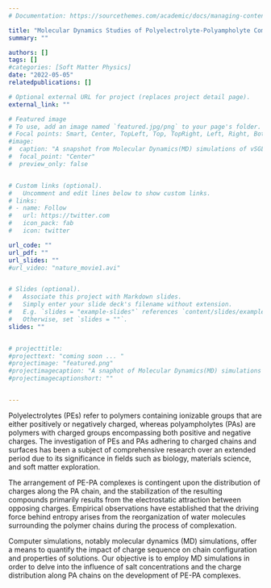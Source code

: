 ```yaml
---
# Documentation: https://sourcethemes.com/academic/docs/managing-content/

title: "Molecular Dynamics Studies of Polyelectrolyte-Polyampholyte Complexes"
summary: ""

authors: []
tags: []
#categories: [Soft Matter Physics]
date: "2022-05-05" 
relatedpublications: []

# Optional external URL for project (replaces project detail page).
external_link: ""

# Featured image
# To use, add an image named `featured.jpg/png` to your page's folder.
# Focal points: Smart, Center, TopLeft, Top, TopRight, Left, Right, BottomLeft, Bottom, BottomRight.
#image: 
#  caption: "A snapshot from Molecular Dynamics(MD) simulations of vSGLT"
#  focal_point: "Center"
#  preview_only: false


# Custom links (optional).
#   Uncomment and edit lines below to show custom links.
# links:
# - name: Follow
#   url: https://twitter.com
#   icon_pack: fab
#   icon: twitter

url_code: ""
url_pdf: ""
url_slides: ""
#url_video: "nature_movie1.avi"


# Slides (optional).
#   Associate this project with Markdown slides.
#   Simply enter your slide deck's filename without extension.
#   E.g. `slides = "example-slides"` references `content/slides/example-slides.md`.
#   Otherwise, set `slides = ""`.
slides: ""


# projecttitle: 
#projecttext: "coming soon ... "
#projectimage: "featured.png"
#projectimagecaption: "A snaphot of Molecular Dynamics(MD) simulations of vSGLT"
#projectimagecaptionshort: ""


---
```


Polyelectrolytes (PEs) refer to polymers containing ionizable groups that are either positively or negatively charged, whereas polyampholytes (PAs) are polymers with charged groups encompassing both positive and negative charges. The investigation of PEs and PAs adhering to charged chains and surfaces has been a subject of comprehensive research over an extended period due to its significance in fields such as biology, materials science, and soft matter exploration.

The arrangement of PE-PA complexes is contingent upon the distribution of charges along the PA chain, and the stabilization of the resulting compounds primarily results from the electrostatic attraction between opposing charges. Empirical observations have established that the driving force behind entropy arises from the reorganization of water molecules surrounding the polymer chains during the process of complexation.

Computer simulations, notably molecular dynamics (MD) simulations, offer a means to quantify the impact of charge sequence on chain configuration and properties of solutions. Our objective is to employ MD simulations in order to delve into the influence of salt concentrations and the charge distribution along PA chains on the development of PE-PA complexes.


